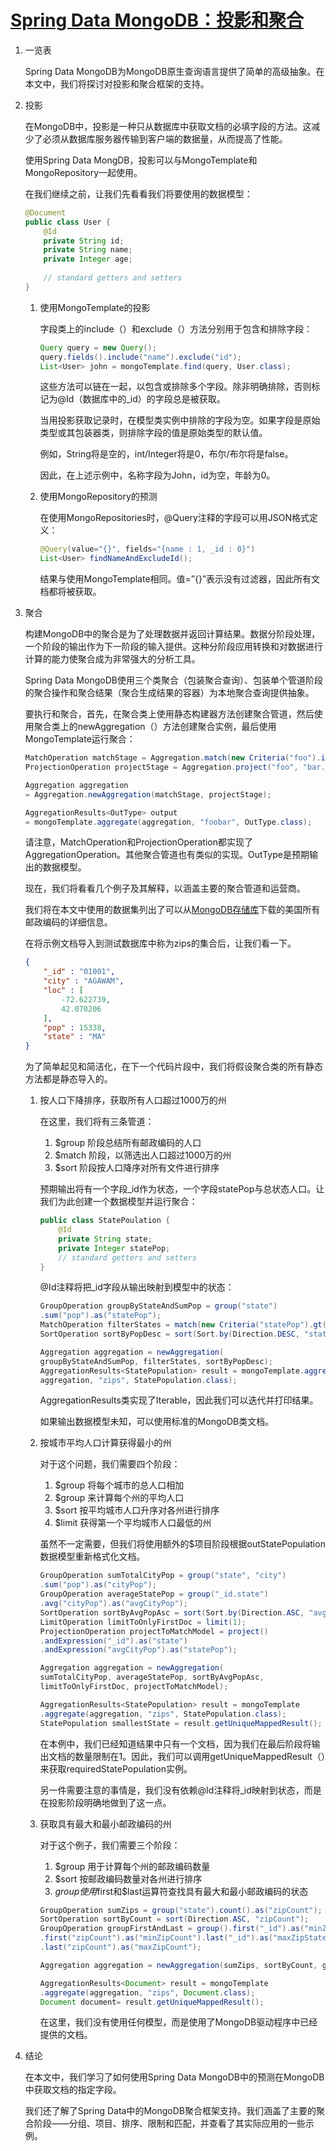 # [Spring Data MongoDB：投影和聚合](https://www.baeldung.com/spring-data-mongodb-projections-aggregations)

1. 一览表

    Spring Data MongoDB为MongoDB原生查询语言提供了简单的高级抽象。在本文中，我们将探讨对投影和聚合框架的支持。

2. 投影

    在MongoDB中，投影是一种只从数据库中获取文档的必填字段的方法。这减少了必须从数据库服务器传输到客户端的数据量，从而提高了性能。

    使用Spring Data MongDB，投影可以与MongoTemplate和MongoRepository一起使用。

    在我们继续之前，让我们先看看我们将要使用的数据模型：

    ```java
    @Document
    public class User {
        @Id
        private String id;
        private String name;
        private Integer age;
        
        // standard getters and setters
    }
    ```

    1. 使用MongoTemplate的投影

        字段类上的include（）和exclude（）方法分别用于包含和排除字段：

        ```java
        Query query = new Query();
        query.fields().include("name").exclude("id");
        List<User> john = mongoTemplate.find(query, User.class);
        ```

        这些方法可以链在一起，以包含或排除多个字段。除非明确排除，否则标记为@Id（数据库中的_id）的字段总是被获取。

        当用投影获取记录时，在模型类实例中排除的字段为空。如果字段是原始类型或其包装器类，则排除字段的值是原始类型的默认值。

        例如，String将是空的，int/Integer将是0，布尔/布尔将是false。

        因此，在上述示例中，名称字段为John，id为空，年龄为0。

    2. 使用MongoRepository的预测

        在使用MongoRepositories时，@Query注释的字段可以用JSON格式定义：

        ```java
        @Query(value="{}", fields="{name : 1, _id : 0}")
        List<User> findNameAndExcludeId();
        ```

        结果与使用MongoTemplate相同。值=”{}”表示没有过滤器，因此所有文档都将被获取。

3. 聚合

    构建MongoDB中的聚合是为了处理数据并返回计算结果。数据分阶段处理，一个阶段的输出作为下一阶段的输入提供。这种分阶段应用转换和对数据进行计算的能力使聚合成为非常强大的分析工具。

    Spring Data MongoDB使用三个类聚合（包装聚合查询）、包装单个管道阶段的聚合操作和聚合结果（聚合生成结果的容器）为本地聚合查询提供抽象。

    要执行和聚合，首先，在聚合类上使用静态构建器方法创建聚合管道，然后使用聚合类上的newAggregation（）方法创建聚合实例，最后使用MongoTemplate运行聚合：

    ```java
    MatchOperation matchStage = Aggregation.match(new Criteria("foo").is("bar"));
    ProjectionOperation projectStage = Aggregation.project("foo", "bar.baz");

    Aggregation aggregation
    = Aggregation.newAggregation(matchStage, projectStage);

    AggregationResults<OutType> output
    = mongoTemplate.aggregate(aggregation, "foobar", OutType.class);
    ```

    请注意，MatchOperation和ProjectionOperation都实现了AggregationOperation。其他聚合管道也有类似的实现。OutType是预期输出的数据模型。

    现在，我们将看看几个例子及其解释，以涵盖主要的聚合管道和运营商。

    我们将在本文中使用的数据集列出了可以从[MongoDB存储库](http://media.mongodb.org/zips.json)下载的美国所有邮政编码的详细信息。

    在将示例文档导入到测试数据库中称为zips的集合后，让我们看一下。

    ```json
    {
        "_id" : "01001",
        "city" : "AGAWAM",
        "loc" : [
            -72.622739,
            42.070206
        ],
        "pop" : 15338,
        "state" : "MA"
    }
    ```

    为了简单起见和简洁化，在下一个代码片段中，我们将假设聚合类的所有静态方法都是静态导入的。

    1. 按人口下降排序，获取所有人口超过1000万的州

        在这里，我们将有三条管道：

        1. $group 阶段总结所有邮政编码的人口
        2. $match 阶段，以筛选出人口超过1000万的州
        3. $sort 阶段按人口降序对所有文件进行排序

        预期输出将有一个字段_id作为状态，一个字段statePop与总状态人口。让我们为此创建一个数据模型并运行聚合：

        ```java
        public class StatePoulation {
            @Id
            private String state;
            private Integer statePop;
            // standard getters and setters
        }
        ```

        @Id注释将把_id字段从输出映射到模型中的状态：

        ```java
        GroupOperation groupByStateAndSumPop = group("state")
        .sum("pop").as("statePop");
        MatchOperation filterStates = match(new Criteria("statePop").gt(10000000));
        SortOperation sortByPopDesc = sort(Sort.by(Direction.DESC, "statePop"));

        Aggregation aggregation = newAggregation(
        groupByStateAndSumPop, filterStates, sortByPopDesc);
        AggregationResults<StatePopulation> result = mongoTemplate.aggregate(
        aggregation, "zips", StatePopulation.class);
        ```

        AggregationResults类实现了Iterable，因此我们可以迭代并打印结果。

        如果输出数据模型未知，可以使用标准的MongoDB类文档。

    2. 按城市平均人口计算获得最小的州

        对于这个问题，我们需要四个阶段：

        1. $group 将每个城市的总人口相加
        2. $group 来计算每个州的平均人口
        3. $sort 按平均城市人口升序对各州进行排序
        4. $limit 获得第一个平均城市人口最低的州

        虽然不一定需要，但我们将使用额外的$项目阶段根据outStatePopulation数据模型重新格式化文档。

        ```java
        GroupOperation sumTotalCityPop = group("state", "city")
        .sum("pop").as("cityPop");
        GroupOperation averageStatePop = group("_id.state")
        .avg("cityPop").as("avgCityPop");
        SortOperation sortByAvgPopAsc = sort(Sort.by(Direction.ASC, "avgCityPop"));
        LimitOperation limitToOnlyFirstDoc = limit(1);
        ProjectionOperation projectToMatchModel = project()
        .andExpression("_id").as("state")
        .andExpression("avgCityPop").as("statePop");

        Aggregation aggregation = newAggregation(
        sumTotalCityPop, averageStatePop, sortByAvgPopAsc,
        limitToOnlyFirstDoc, projectToMatchModel);

        AggregationResults<StatePopulation> result = mongoTemplate
        .aggregate(aggregation, "zips", StatePopulation.class);
        StatePopulation smallestState = result.getUniqueMappedResult();
        ```

        在本例中，我们已经知道结果中只有一个文档，因为我们在最后阶段将输出文档的数量限制在1。因此，我们可以调用getUniqueMappedResult（）来获取requiredStatePopulation实例。

        另一件需要注意的事情是，我们没有依赖@Id注释将_id映射到状态，而是在投影阶段明确地做到了这一点。

    3. 获取具有最大和最小邮政编码的州

        对于这个例子，我们需要三个阶段：

        1. $group 用于计算每个州的邮政编码数量
        2. $sort 按邮政编码数量对各州进行排序
        3. $group 使用$first和$last运算符查找具有最大和最小邮政编码的状态

        ```java
        GroupOperation sumZips = group("state").count().as("zipCount");
        SortOperation sortByCount = sort(Direction.ASC, "zipCount");
        GroupOperation groupFirstAndLast = group().first("_id").as("minZipState")
        .first("zipCount").as("minZipCount").last("_id").as("maxZipState")
        .last("zipCount").as("maxZipCount");

        Aggregation aggregation = newAggregation(sumZips, sortByCount, groupFirstAndLast);

        AggregationResults<Document> result = mongoTemplate
        .aggregate(aggregation, "zips", Document.class);
        Document document= result.getUniqueMappedResult();
        ```

        在这里，我们没有使用任何模型，而是使用了MongoDB驱动程序中已经提供的文档。

4. 结论

    在本文中，我们学习了如何使用Spring Data MongoDB中的预测在MongoDB中获取文档的指定字段。

    我们还了解了Spring Data中的MongoDB聚合框架支持。我们涵盖了主要的聚合阶段——分组、项目、排序、限制和匹配，并查看了其实际应用的一些示例。
